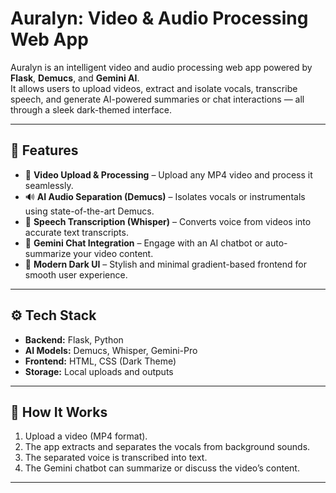 # Auralyn: Video & Audio Processing Web App

Auralyn is an intelligent video and audio processing web app powered by **Flask**, **Demucs**, and **Gemini AI**.  
It allows users to upload videos, extract and isolate vocals, transcribe speech, and generate AI-powered summaries or chat interactions — all through a sleek dark-themed interface.

---

## 🚀 Features

- 🎥 **Video Upload & Processing** – Upload any MP4 video and process it seamlessly.  
- 🔊 **AI Audio Separation (Demucs)** – Isolates vocals or instrumentals using state-of-the-art Demucs.  
- 🧠 **Speech Transcription (Whisper)** – Converts voice from videos into accurate text transcripts.  
- 💬 **Gemini Chat Integration** – Engage with an AI chatbot or auto-summarize your video content.  
- 🌈 **Modern Dark UI** – Stylish and minimal gradient-based frontend for smooth user experience.  

---

## ⚙️ Tech Stack

- **Backend:** Flask, Python  
- **AI Models:** Demucs, Whisper, Gemini-Pro  
- **Frontend:** HTML, CSS (Dark Theme)  
- **Storage:** Local uploads and outputs  

---

## 🧩 How It Works

1. Upload a video (MP4 format).  
2. The app extracts and separates the vocals from background sounds.  
3. The separated voice is transcribed into text.  
4. The Gemini chatbot can summarize or discuss the video’s content.  

---



